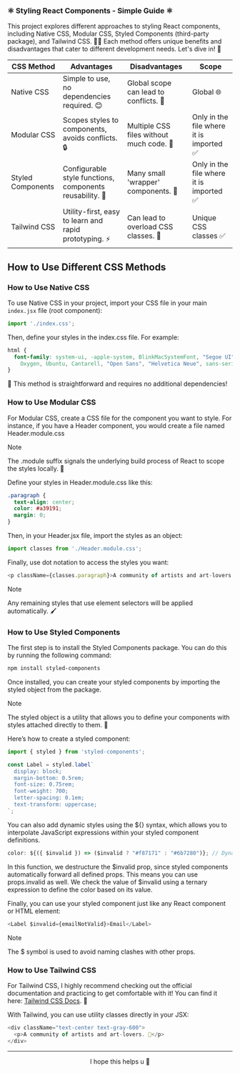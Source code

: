 ### ⚛️ Styling React Components - Simple Guide ⚛️

This project explores different approaches to styling React components, including Native CSS, Modular CSS, Styled Components (third-party package), and Tailwind CSS. 🎨✨ 
Each method offers unique benefits and disadvantages that cater to different development needs. Let's dive in! 🚀

| CSS Method         | Advantages                                                     | Disadvantages                              | Scope                                   |
|--------------------|----------------------------------------------------------------|------------------------------------------  |-------------------------------------------------|
| Native CSS         | Simple to use, no dependencies required. 😊                   | Global scope can lead to conflicts. 🔻     | Global 🌐
| Modular CSS        | Scopes styles to components, avoids conflicts. 🔒             | Multiple CSS files without much code. 🔻   | Only in the file where it is imported ✅
| Styled Components  | Configurable style functions, components reusability. 🐸      | Many small 'wrapper' components. 🔻        | Only in the file where it is imported ✅
| Tailwind CSS       | Utility-first, easy to learn and rapid prototyping. ⚡        | Can lead to overload CSS classes. 🔻       | Unique CSS classes ✅

## How to Use Different CSS Methods

### How to Use Native CSS
To use Native CSS in your project, import your CSS file in your main `index.jsx` file (root component):

```javascript
import './index.css';
```
Then, define your styles in the index.css file. For example:
```css
html {
  font-family: system-ui, -apple-system, BlinkMacSystemFont, "Segoe UI", Roboto,
    Oxygen, Ubuntu, Cantarell, "Open Sans", "Helvetica Neue", sans-serif;
}
```
🌟 This method is straightforward and requires no additional dependencies!

### How to Use Modular CSS
For Modular CSS, create a CSS file for the component you want to style. 
For instance, if you have a Header component, you would create a file named Header.module.css
> [!NOTE]  
> The .module suffix signals the underlying build process of React to scope the styles locally. 🎨

Define your styles in Header.module.css like this:
```css
.paragraph {
  text-align: center;
  color: #a39191;
  margin: 0;
}
```
Then, in your Header.jsx file, import the styles as an object:
```javascript
import classes from './Header.module.css';
```
Finally, use dot notation to access the styles you want:
```javascript
<p className={classes.paragraph}>A community of artists and art-lovers. 🎉</p>
```
> [!NOTE]  
> Any remaining styles that use element selectors will be applied automatically. 🖌️

### How to Use Styled Components
The first step is to install the Styled Components package. You can do this by running the following command:
```bash
npm install styled-components
```
Once installed, you can create your styled components by importing the styled object from the package. 
> [!NOTE]
> The styled object is a utility that allows you to define your components with styles attached directly to them. 🎨

Here’s how to create a styled component:
```javascript
import { styled } from 'styled-components';

const Label = styled.label`
  display: block;
  margin-bottom: 0.5rem;
  font-size: 0.75rem;
  font-weight: 700;
  letter-spacing: 0.1em;
  text-transform: uppercase;
`;
```
You can also add dynamic styles using the ${} syntax, which allows you to interpolate JavaScript expressions within your styled component definitions.
```javascript
color: ${({ $invalid }) => ($invalid ? "#f87171" : "#6b7280")}; // Dynamic color based on the $invalid prop
```
In this function, we destructure the $invalid prop, since styled components automatically forward all defined props. 
This means you can use props.invalid as well. 
We check the value of $invalid using a ternary expression to define the color based on its value. 

Finally, you can use your styled component just like any React component or HTML element:
```javascript
<Label $invalid={emailNotValid}>Email</Label>
```
> [!NOTE]
> The $ symbol is used to avoid naming clashes with other props.

### How to Use Tailwind CSS
For Tailwind CSS, I highly recommend checking out the official documentation and practicing to get comfortable with it! You can find it here: [Tailwind CSS Docs](https://tailwindcss.com/docs/guides/vite). 🚀

With Tailwind, you can use utility classes directly in your JSX:
```javascript
<div className="text-center text-gray-600">
  <p>A community of artists and art-lovers. 🎨</p>
</div>
```
---
<p align="center">I hope this helps u 🐸</p>

